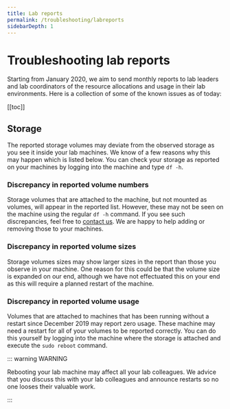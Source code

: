 ```yaml
---
title: Lab reports
permalink: /troubleshooting/labreports
sidebarDepth: 1
---
```


# Troubleshooting lab reports

Starting from January 2020, we aim to send monthly reports to lab leaders and lab coordinators of the resource allocations and usage in their lab environments. Here is a collection of some of the known issues as of today:

[[toc]]

## Storage

The reported storage volumes may deviate from the observed storage as you see it inside your lab machines. We know of a few reasons why this may happen which is listed below. You can check your storage as reported on your machines by logging into the machine and type `df -h`.

### Discrepancy in reported volume numbers

Storage volumes that are attached to the machine, but not mounted as volumes, will appear in the reported list. However, these may not be seen on the machine using the regular `df -h` command. If you see such discrepancies, feel free to [contact us](/contact). We are happy to help adding or removing those to your machines.

### Discrepancy in reported volume sizes

Storage volumes sizes may show larger sizes in the report than those you observe in your machine. One reason for this could be that the volume size is expanded on our end, although we have not effectuated this on your end as this will require a planned restart of the machine.

### Discrepancy in reported volume usage

Volumes that are attached to machines that has been running without a restart since December 2019 may report zero usage. These machine may need a restart for all of your volumes to be reported correctly. You can do this yourself by logging into the machine where the storage is attached and execute the `sudo reboot` command. 

::: warning WARNING

Rebooting your lab machine may affect all your lab colleagues. We advice that you discuss this with your lab colleagues and announce restarts so no one looses their valuable work.

:::





